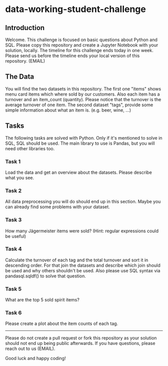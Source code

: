 # data-working-student-challenge

## Introduction

Welcome. This challenge is focused on basic questions about Python and SQL. Please copy this repository and create a Jupyter Notebook with your solution, locally. The timeline for this challenge ends today in one week. Please send us before the timeline ends your local version of this repository. (EMAIL)

## The Data

You will find the two datasets in this repository. The first one "items" shows menu card items which where sold by our customers. Also each item has a turnover and an item_count (quantity). Please notice that the turnover is the average turnover of one item. The second dataset "tags", provide some simple information about what an item is. (e.g. beer, wine, ...)

## Tasks

The following tasks are solved with Python. Only if it's mentioned to solve in SQL, SQL should be used. The main library to use is Pandas, but you will need other libraries too.

### Task 1

Load the data and get an overview about the datasets. Please describe what you see.

### Task 2

All data preprocessing you will do should end up in this section. Maybe you can already find some problems with your dataset.

### Task 3

How many Jägermeister items were sold? (Hint: regular expressions could be useful)

### Task 4

Calculate the turnover of each tag and the total turnover and sort it in descending order. For that join the datasets and describe which join should be used and why others shouldn't be used. Also please use SQL syntax via pandasql.sqldf() to solve that question.

### Task 5

What are the top 5 sold spirit items?

### Task 6

Please create a plot about the item counts of each tag.

---

Please do not create a pull request or fork this repository as your solution should not end up being public afterwards. If you have questions, please reach out to us (EMAIL).

Good luck and happy coding!
